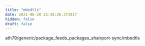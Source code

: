 ```yaml
---
title: "mbedtls"
date: 2021-06-20 22:36:26.371917
hidden: false
draft: false
---
```


ath79/generic/package_feeds_packages_shairport-sync/mbedtls

